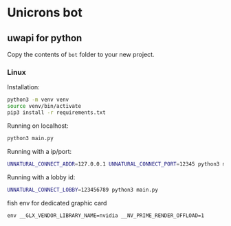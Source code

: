 # Unicrons bot

## uwapi for python

Copy the contents of `bot` folder to your new project.

### Linux

Installation:
```bash
python3 -m venv venv
source venv/bin/activate
pip3 install -r requirements.txt
```

Running on localhost:
```bash
python3 main.py
```

Running with a ip/port:
```bash
UNNATURAL_CONNECT_ADDR=127.0.0.1 UNNATURAL_CONNECT_PORT=12345 python3 main.py
```

Running with a lobby id:
```bash
UNNATURAL_CONNECT_LOBBY=123456789 python3 main.py
```

fish env for dedicated graphic card
```
env __GLX_VENDOR_LIBRARY_NAME=nvidia __NV_PRIME_RENDER_OFFLOAD=1
```
